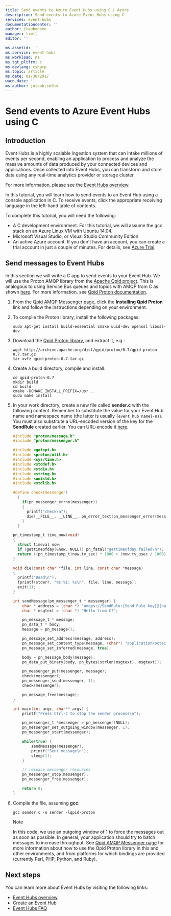 ```yaml
---
title: Send events to Azure Event Hubs using C | Azure
description: Send events to Azure Event Hubs using C
services: event-hubs
documentationcenter: ''
author: jtaubensee
manager: timlt
editor: ''

ms.assetid: ''
ms.service: event-hubs
ms.workload: na
ms.tgt_pltfrm: c
ms.devlang: csharp
ms.topic: article
ms.date: 01/30/2017
wacn.date: ''
ms.author: jotaub;sethm
---
```


# Send events to Azure Event Hubs using C

## Introduction
Event Hubs is a highly scalable ingestion system that can intake millions of events per second, enabling an application to process and analyze the massive amounts of data produced by your connected devices and applications. Once collected into Event Hubs, you can transform and store data using any real-time analytics provider or storage cluster.

For more information, please see the [Event Hubs overview][Event Hubs overview].

In this tutorial, you will learn how to send events to an Event Hub using a console application in C. To receive events, click the appropriate receiving language in the left-hand table of contents.

To complete this tutorial, you will need the following:

* A C development environment. For this tutorial, we will assume the gcc stack on an Azure Linux VM with Ubuntu 14.04.
* Microsoft Visual Studio, or Visual Studio Community Edition
* An active Azure account. If you don't have an account, you can create a trial account in just a couple of minutes. For details, see [Azure Trial](https://www.azure.cn/pricing/1rmb-trial/).

## Send messages to Event Hubs
In this section we will write a C app to send events to your Event Hub. We will use the Proton AMQP library from the [Apache Qpid project](http://qpid.apache.org/). This is analogous to using Service Bus queues and topics with AMQP from C as shown [here](https://code.msdn.microsoft.com/Using-Apache-Qpid-Proton-C-afd76504). For more information, see [Qpid Proton documentation](http://qpid.apache.org/proton/index.html).

<!-- [Qpid AMQP Messenger 页] actually is (http://qpid.apache.org/components/index.html) -->
1. From the [Qpid AMQP Messenger page](http://qpid.apache.org/components/index.html), click the **Installing Qpid Proton** link and follow the instructions depending on your environment.
2. To compile the Proton library, install the following packages:

    ```shell
    sudo apt-get install build-essential cmake uuid-dev openssl libssl-dev
    ```

3. Download the [Qpid Proton library](http://qpid.apache.org/proton/index.html), and extract it, e.g.:

    ```shell
    wget http://archive.apache.org/dist/qpid/proton/0.7/qpid-proton-0.7.tar.gz
    tar xvfz qpid-proton-0.7.tar.gz
    ```

4. Create a build directory, compile and install:

    ```shell
    cd qpid-proton-0.7
    mkdir build
    cd build
    cmake -DCMAKE_INSTALL_PREFIX=/usr ..
    sudo make install
    ```

5. In your work directory, create a new file called **sender.c** with the following content. Remember to substitute the value for your Event Hub name and namespace name (the latter is usually `{event hub name}-ns`). You must also substitute a URL-encoded version of the key for the **SendRule** created earlier. You can URL-encode it [here](http://www.w3schools.com/tags/ref_urlencode.asp).

    ```c
    #include "proton/message.h"
    #include "proton/messenger.h"

    #include <getopt.h>
    #include <proton/util.h>
    #include <sys/time.h>
    #include <stddef.h>
    #include <stdio.h>
    #include <string.h>
    #include <unistd.h>
    #include <stdlib.h>

    #define check(messenger)                                                     
      {                                                                          
        if(pn_messenger_errno(messenger))                                        
        {                                                                        
          printf("check\n");                                                     
          die(__FILE__, __LINE__, pn_error_text(pn_messenger_error(messenger))); 
        }                                                                        
      }  

    pn_timestamp_t time_now(void)
    {
      struct timeval now;
      if (gettimeofday(&now, NULL)) pn_fatal("gettimeofday failed\n");
      return ((pn_timestamp_t)now.tv_sec) * 1000 + (now.tv_usec / 1000);
    }  

    void die(const char *file, int line, const char *message)
    {
      printf("Dead\n");
      fprintf(stderr, "%s:%i: %s\n", file, line, message);
      exit(1);
    }

    int sendMessage(pn_messenger_t * messenger) {
        char * address = (char *) "amqps://SendRule:{Send Rule key}@{namespace name}.servicebus.chinacloudapi.cn/{event hub name}";
        char * msgtext = (char *) "Hello from C!";

        pn_message_t * message;
        pn_data_t * body;
        message = pn_message();

        pn_message_set_address(message, address);
        pn_message_set_content_type(message, (char*) "application/octect-stream");
        pn_message_set_inferred(message, true);

        body = pn_message_body(message);
        pn_data_put_binary(body, pn_bytes(strlen(msgtext), msgtext));

        pn_messenger_put(messenger, message);
        check(messenger);
        pn_messenger_send(messenger, 1);
        check(messenger);

        pn_message_free(message);
    }

    int main(int argc, char** argv) {
        printf("Press Ctrl-C to stop the sender process\n");

        pn_messenger_t *messenger = pn_messenger(NULL);
        pn_messenger_set_outgoing_window(messenger, 1);
        pn_messenger_start(messenger);

        while(true) {
            sendMessage(messenger);
            printf("Sent message\n");
            sleep(1);
        }

        // release messenger resources
        pn_messenger_stop(messenger);
        pn_messenger_free(messenger);

        return 0;
    }
    ```

6. Compile the file, assuming **gcc**:

    ```
    gcc sender.c -o sender -lqpid-proton
    ```

    > [!NOTE]
    > In this code, we use an outgoing window of 1 to force the messages out as soon as possible. In general, your application should try to batch messages to increase throughput. See [Qpid AMQP Messenger page](http://qpid.apache.org/components/index.html) for more information about how to use the Qpid Proton library in this and other environments, and from platforms for which bindings are provided (currently Perl, PHP, Python, and Ruby).

## Next steps
You can learn more about Event Hubs by visiting the following links:

* [Event Hubs overview](./event-hubs-what-is-event-hubs.md)
* [Create an Event Hub](./event-hubs-create.md)
* [Event Hubs FAQ](./event-hubs-faq.md)

<!-- Images. -->
[21]: ./media/event-hubs-c-ephcs-getstarted/run-csharp-ephcs1.png
[24]: ./media/event-hubs-c-ephcs-getstarted/receive-eph-c.png

<!-- Links -->
[Azure Classic Management Portal]: https://manage.windowsazure.cn/
[Event Processor Host]: https://www.nuget.org/packages/Microsoft.Azure.ServiceBus.EventProcessorHost
[Event Hubs overview]: event-hubs-overview.md
[sample application that uses Event Hubs]: https://code.msdn.microsoft.com/Service-Bus-Event-Hub-286fd097
[Scale out Event Processing with Event Hubs]: https://code.msdn.microsoft.com/Service-Bus-Event-Hub-45f43fc3